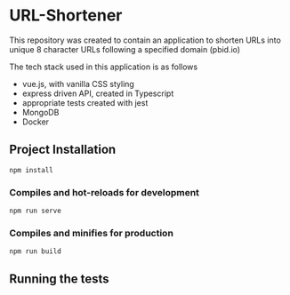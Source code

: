 # URL-Shortener

This repository was created to contain an application to shorten URLs into unique 8 character URLs following a specified domain (pbid.io)

The tech stack used in this application is as follows

  * vue.js, with vanilla CSS styling
  * express driven API, created in Typescript
  * appropriate tests created with jest
  * MongoDB
  * Docker

## Project Installation
```
npm install
```

### Compiles and hot-reloads for development
```
npm run serve
```

### Compiles and minifies for production
```
npm run build
```

## Running the tests